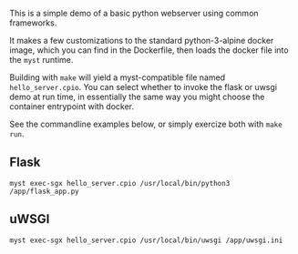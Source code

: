 This is a simple demo of a basic python webserver using common frameworks.

It makes a few customizations to the standard python-3-alpine docker image,
which you can find in the Dockerfile, then loads the docker file into the `myst` runtime.

Building with `make` will yield a myst-compatible file named `hello_server.cpio`.
You can select whether to invoke the flask or uwsgi demo at run time, in essentially the same way you might
choose the container entrypoint with docker. 

See the commandline examples below, or simply exercize both with `make run`.

Flask
---

```
myst exec-sgx hello_server.cpio /usr/local/bin/python3 /app/flask_app.py
```

uWSGI
---

```
myst exec-sgx hello_server.cpio /usr/local/bin/uwsgi /app/uwsgi.ini
```
